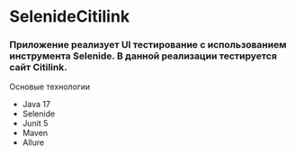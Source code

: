 # SelenideCitilink
### Приложение реализует UI тестирование с использованием инструмента Selenide. В данной реализации тестируется сайт Citilink.

Основые технологии
- Java 17
- Selenide
- Junit 5
- Maven
- Allure
